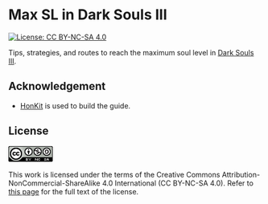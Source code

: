 # Max SL in Dark Souls III

[![License: CC BY-NC-SA 4.0](https://img.shields.io/badge/License-CC%20BY--NC--SA%204.0-blue.svg)](http://creativecommons.org/licenses/by-nc-sa/4.0/)

Tips, strategies, and routes to reach the maximum soul level in
[Dark Souls III](https://store.steampowered.com/app/374320/DARK_SOULS_III/).

<!-- ====================================================================== -->

## Acknowledgement

<!-- prettier-ignore -->
- [HonKit](https://github.com/honkit/honkit) is used to build the guide.

<!-- ====================================================================== -->

## License

![CC BY-NC-SA 4.0](image/cc.png "CC BY-NC-SA 4.0")

This work is licensed under the terms of the Creative Commons
Attribution-NonCommercial-ShareAlike 4.0 International (CC BY-NC-SA 4.0). Refer
to [this page](https://creativecommons.org/licenses/by-nc-sa/4.0/legalcode) for
the full text of the license.
